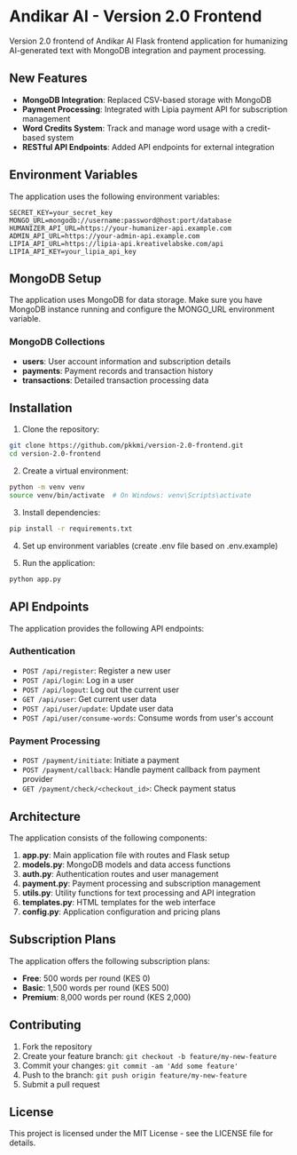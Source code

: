 # Andikar AI - Version 2.0 Frontend

Version 2.0 frontend of Andikar AI Flask frontend application for humanizing AI-generated text with MongoDB integration and payment processing.

## New Features

- **MongoDB Integration**: Replaced CSV-based storage with MongoDB
- **Payment Processing**: Integrated with Lipia payment API for subscription management
- **Word Credits System**: Track and manage word usage with a credit-based system
- **RESTful API Endpoints**: Added API endpoints for external integration

## Environment Variables

The application uses the following environment variables:

```
SECRET_KEY=your_secret_key
MONGO_URL=mongodb://username:password@host:port/database
HUMANIZER_API_URL=https://your-humanizer-api.example.com
ADMIN_API_URL=https://your-admin-api.example.com
LIPIA_API_URL=https://lipia-api.kreativelabske.com/api
LIPIA_API_KEY=your_lipia_api_key
```

## MongoDB Setup

The application uses MongoDB for data storage. Make sure you have MongoDB instance running and configure the MONGO_URL environment variable.

### MongoDB Collections

- **users**: User account information and subscription details
- **payments**: Payment records and transaction history
- **transactions**: Detailed transaction processing data

## Installation

1. Clone the repository:
```bash
git clone https://github.com/pkkmi/version-2.0-frontend.git
cd version-2.0-frontend
```

2. Create a virtual environment:
```bash
python -m venv venv
source venv/bin/activate  # On Windows: venv\Scripts\activate
```

3. Install dependencies:
```bash
pip install -r requirements.txt
```

4. Set up environment variables (create .env file based on .env.example)

5. Run the application:
```bash
python app.py
```

## API Endpoints

The application provides the following API endpoints:

### Authentication

- `POST /api/register`: Register a new user
- `POST /api/login`: Log in a user
- `POST /api/logout`: Log out the current user
- `GET /api/user`: Get current user data
- `POST /api/user/update`: Update user data
- `POST /api/user/consume-words`: Consume words from user's account

### Payment Processing

- `POST /payment/initiate`: Initiate a payment
- `POST /payment/callback`: Handle payment callback from payment provider
- `GET /payment/check/<checkout_id>`: Check payment status

## Architecture

The application consists of the following components:

1. **app.py**: Main application file with routes and Flask setup
2. **models.py**: MongoDB models and data access functions
3. **auth.py**: Authentication routes and user management
4. **payment.py**: Payment processing and subscription management
5. **utils.py**: Utility functions for text processing and API integration
6. **templates.py**: HTML templates for the web interface
7. **config.py**: Application configuration and pricing plans

## Subscription Plans

The application offers the following subscription plans:

- **Free**: 500 words per round (KES 0)
- **Basic**: 1,500 words per round (KES 500)
- **Premium**: 8,000 words per round (KES 2,000)

## Contributing

1. Fork the repository
2. Create your feature branch: `git checkout -b feature/my-new-feature`
3. Commit your changes: `git commit -am 'Add some feature'`
4. Push to the branch: `git push origin feature/my-new-feature`
5. Submit a pull request

## License

This project is licensed under the MIT License - see the LICENSE file for details.
